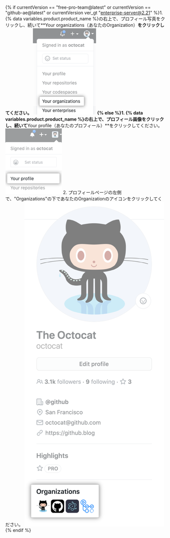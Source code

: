 {% if currentVersion == "free-pro-team@latest" or currentVersion == "github-ae@latest" or currentVersion ver_gt "enterprise-server@2.21" %}1. {% data variables.product.product_name %}の右上で、プロフィール写真をクリックし、続いて**Your organizations（あなたのOrganization）**をクリックしてください。
![プロフィールメニューのあなたのOrganization](/assets/images/help/profile/your-organizations.png)
  {% else %}1. {% data variables.product.product_name %}の右上で、プロフィール画像をクリックし、続いて**Your profile（あなたのプロフィール）**をクリックしてください。
  ![プロフィール画像](/assets/images/enterprise/settings/top_right_avatar.png)
 2. プロフィールページの左側で、"Organizations"の下であなたのOrganizationのアイコンをクリックしてください。 ![organization icons](/assets/images/help/profile/profile_orgs_box.png){% endif %}